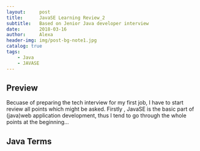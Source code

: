 ```yaml
---
layout:     post
title:      JavaSE Learning Review_2
subtitle:   Based on Jenior Java developer interview 
date:       2018-03-16
author:     Alexa
header-img: img/post-bg-note1.jpg
catalog: true
tags:
    - Java
    - JAVASE
---
```


## Preview

Becuase of preparing the tech interview for my first job, I have to start review all points which might be asked. Firstly , JavaSE is the basic part of (java)web application development, thus I tend to go through the whole points at the beginning...

## Java Terms

